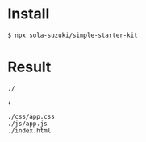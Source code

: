 # Install

```
$ npx sola-suzuki/simple-starter-kit
```

# Result

```
./

↓

./css/app.css
./js/app.js
./index.html
```